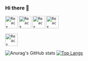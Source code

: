 ### Hi there 👋

<!--
**ratomsky/ratomsky** is a ✨ _special_ ✨ repository because its `README.md` (this file) appears on your GitHub profile.

Here are some ideas to get you started:

- 🔭 I’m currently working on ...
- 🌱 I’m currently learning ...
- 👯 I’m looking to collaborate on ...
- 🤔 I’m looking for help with ...
- 💬 Ask me about ...
- 📫 How to reach me: ...
- 😄 Pronouns: ...
- ⚡ Fun fact: ...
-->

<p>
<a href="https://reactjs.org/"><code><img alt="React" height="40px" src="https://cdn.svgporn.com/logos/react.svg" /></code></a>
<a href="https://redux.js.org/"><code><img alt="React" height="40px" src="https://cdn.svgporn.com/logos/redux.svg" /></code></a>
<a href="https://www.typescriptlang.org/"><code><img alt="React" height="40px" src="https://cdn.svgporn.com/logos/typescript.svg" /></code></a>
<a href="https://react-query.tanstack.com/"><code><img alt="React" height="40px" src="https://react-query.tanstack.com/_next/static/images/emblem-light-5d1cdce6c8bbb006ac6cefb8e1642877.svg" /></code></a>
</p>

<p>
<a href="https://www.postman.com"><code><img alt="React" height="40px" src="https://cdn.svgporn.com/logos/postman.svg" /></code></a>
</p>

![Anurag's GitHub stats](https://github-readme-stats.vercel.app/api?username=ratomsky&theme=default)
[![Top Langs](https://github-readme-stats.vercel.app/api/top-langs/?username=ratomsky&layout=compact)](https://github.com/anuraghazra/github-readme-stats)
